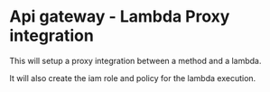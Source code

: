 # Api gateway - Lambda Proxy integration

This will setup a proxy integration between a method and a lambda.

It will also create the iam role and policy for the lambda execution.

